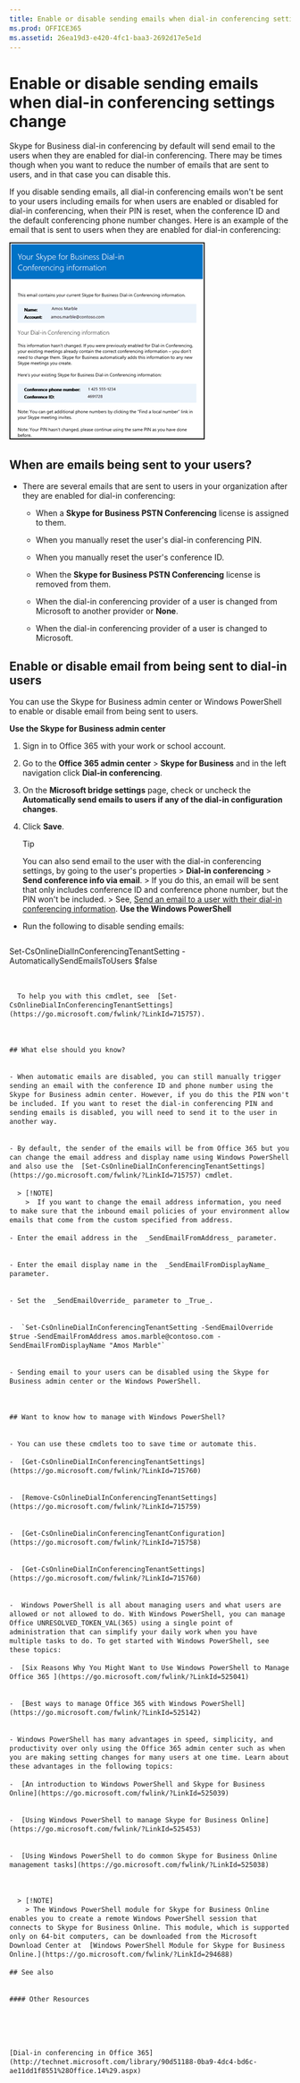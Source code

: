 ```yaml
---
title: Enable or disable sending emails when dial-in conferencing settings change
ms.prod: OFFICE365
ms.assetid: 26ea19d3-e420-4fc1-baa3-2692d17e5e1d
---
```



# Enable or disable sending emails when dial-in conferencing settings change

Skype for Business dial-in conferencing by default will send email to the users when they are enabled for dial-in conferencing. There may be times though when you want to reduce the number of emails that are sent to users, and in that case you can disable this.
  
    
    

If you disable sending emails, all dial-in conferencing emails won't be sent to your users including emails for when users are enabled or disabled for dial-in conferencing, when their PIN is reset, when the conference ID and the default conferencing phone number changes.
Here is an example of the email that is sent to users when they are enabled for dial-in conferencing:
  
    
    


  
    
    
![Dial-in conferencing email](images/81fe4e09-a346-4469-8cc5-c6d65f739b73.png)
  
    
    

  
    
    

  
    
    

## When are emails being sent to your users?


- There are several emails that are sent to users in your organization after they are enabled for dial-in conferencing:
    
  - When a **Skype for Business PSTN Conferencing** license is assigned to them.
    
  
  - When you manually reset the user's dial-in conferencing PIN.
    
  
  - When you manually reset the user's conference ID.
    
  
  - When the **Skype for Business PSTN Conferencing** license is removed from them.
    
  
  - When the dial-in conferencing provider of a user is changed from Microsoft to another provider or **None**.
    
  
  - When the dial-in conferencing provider of a user is changed to Microsoft.
    
  

## Enable or disable email from being sent to dial-in users

You can use the Skype for Business admin center or Windows PowerShell to enable or disable email from being sent to users.
  
    
    
 **Use the Skype for Business admin center**
  
    
    

1. Sign in to Office 365 with your work or school account.
    
  
2. Go to the **Office 365 admin center** > **Skype for Business** and in the left navigation click **Dial-in conferencing**.
    
  
3. On the **Microsoft bridge settings** page, check or uncheck the **Automatically send emails to users if any of the dial-in configuration changes**.
    
  
4. Click **Save**.
    
    > [!TIP]
      > You can also send email to the user with the dial-in conferencing settings, by going to the user's properties > **Dial-in conferencing** > **Send conference info via email**. > If you do this, an email will be sent that only includes conference ID and conference phone number, but the PIN won't be included. > See,  [Send an email to a user with their dial-in conferencing information](send-an-email-to-a-user-with-their-dial-in-conferencing-information.md). 
 **Use the Windows PowerShell**
  
    
    

- Run the following to disable sending emails: 
    
  ```
  
Set-CsOnlineDialInConferencingTenantSetting -AutomaticallySendEmailsToUsers $false
  ```


    To help you with this cmdlet, see  [Set-CsOnlineDialInConferencingTenantSettings](https://go.microsoft.com/fwlink/?LinkId=715757).
    
  

## What else should you know?


- When automatic emails are disabled, you can still manually trigger sending an email with the conference ID and phone number using the Skype for Business admin center. However, if you do this the PIN won't be included. If you want to reset the dial-in conferencing PIN and sending emails is disabled, you will need to send it to the user in another way.
    
  
- By default, the sender of the emails will be from Office 365 but you can change the email address and display name using Windows PowerShell and also use the  [Set-CsOnlineDialInConferencingTenantSettings](https://go.microsoft.com/fwlink/?LinkId=715757) cmdlet.
    
    > [!NOTE]
      >  If you want to change the email address information, you need to make sure that the inbound email policies of your environment allow emails that come from the custom specified from address.

  - Enter the email address in the  _SendEmailFromAddress_ parameter.
    
  
  - Enter the email display name in the  _SendEmailFromDisplayName_ parameter.
    
  
  - Set the  _SendEmailOverride_ parameter to _True_.
    
  
  -  `Set-CsOnlineDialInConferencingTenantSetting -SendEmailOverride $true -SendEmailFromAddress amos.marble@contoso.com -SendEmailFromDisplayName "Amos Marble"`
    
  
- Sending email to your users can be disabled using the Skype for Business admin center or the Windows PowerShell.
    
  

## Want to know how to manage with Windows PowerShell?


- You can use these cmdlets too to save time or automate this.
    
  -  [Get-CsOnlineDialInConferencingTenantSettings](https://go.microsoft.com/fwlink/?LinkId=715760)
    
  
  -  [Remove-CsOnlineDialInConferencingTenantSettings](https://go.microsoft.com/fwlink/?LinkId=715759)
    
  
  -  [Get-CsOnlineDialinConferencingTenantConfiguration](https://go.microsoft.com/fwlink/?LinkId=715758)
    
  
  -  [Get-CsOnlineDialInConferencingTenantSettings](https://go.microsoft.com/fwlink/?LinkId=715760)
    
  
-  Windows PowerShell is all about managing users and what users are allowed or not allowed to do. With Windows PowerShell, you can manage Office UNRESOLVED_TOKEN_VAL(365) using a single point of administration that can simplify your daily work when you have multiple tasks to do. To get started with Windows PowerShell, see these topics:
    
  -  [Six Reasons Why You Might Want to Use Windows PowerShell to Manage Office 365 ](https://go.microsoft.com/fwlink/?LinkId=525041)
    
  
  -  [Best ways to manage Office 365 with Windows PowerShell](https://go.microsoft.com/fwlink/?LinkId=525142)
    
  
- Windows PowerShell has many advantages in speed, simplicity, and productivity over only using the Office 365 admin center such as when you are making setting changes for many users at one time. Learn about these advantages in the following topics: 
    
  -  [An introduction to Windows PowerShell and Skype for Business Online](https://go.microsoft.com/fwlink/?LinkId=525039)
    
  
  -  [Using Windows PowerShell to manage Skype for Business Online](https://go.microsoft.com/fwlink/?LinkId=525453)
    
  
  -  [Using Windows PowerShell to do common Skype for Business Online management tasks](https://go.microsoft.com/fwlink/?LinkId=525038)
    
  

    > [!NOTE]
      > The Windows PowerShell module for Skype for Business Online enables you to create a remote Windows PowerShell session that connects to Skype for Business Online. This module, which is supported only on 64-bit computers, can be downloaded from the Microsoft Download Center at  [Windows PowerShell Module for Skype for Business Online.](https://go.microsoft.com/fwlink/?LinkId=294688)

## See also


#### Other Resources


  
    
    
 [Dial-in conferencing in Office 365](http://technet.microsoft.com/library/90d51188-0ba9-4dc4-bd6c-ae11dd1f8551%28Office.14%29.aspx)
